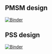 
## PMSM design

[![Binder](https://mybinder.org/badge_logo.svg)](https://mybinder.org/v2/gh/jmmauricio/bequick/master?filepath=pmsm_ctrl)



## PSS design

[![Binder](https://mybinder.org/badge_logo.svg)](https://mybinder.org/v2/gh/jmmauricio/bequick/master?filepath=pss_design)
